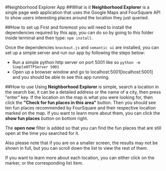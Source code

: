 #Neighborhood Explorer App
##What is it
**Neighborhood Explorer** is a single page web application that uses the Google Maps and FourSquare API to show users interesting places around the location they just queried.

##How to set up
First and foremost you will need to install the dependencies required by this app, you can do so by going to this folder inside terminal and then type: `npm install`.

Once the dependencies `knockout.js` and `semantic ui` are installed, you can set up a simple server and run our app by following the steps below:
* Run a simple python http server on port 5001 like so `python -m SimpleHTTPServer 5001`
* Open up a browser window and go to localhost:5001[localhost:5001] and you should be able to see this app running.

##How to use
Using **Neighborhood Explorer** is simple, search a location in the search bar, it can be a detailed address or the name of a city, then press "enter" key. If the location on the map is what you were looking for, then click the **"Check for fun places in this area"** button. Then you should see ten fun places recommended by FourSquare and their respective location marked on the map. If you want to learn more about them, you can click the **show fun places** button on bottom right.

The **open now** filter is added so that you can find the fun places that are still open at the time you searched for it.

Also please note that if you are on a smaller screen, the results may not be shown in full, but you can scroll down the list to view the rest of them.

If you want to learn more about each location, you can either click on the marker, or the corresponding list item.
